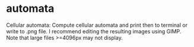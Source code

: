 # automata
Cellular automata: Compute cellular automata and print then to terminal or write to .png file. I recommend editing the resulting images using GIMP. Note that large files >=4096px may not display.
